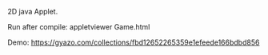 2D java Applet.

Run after compile:
appletviewer Game.html

Demo:
https://gyazo.com/collections/fbd12652265359e1efeede166bdbd856
